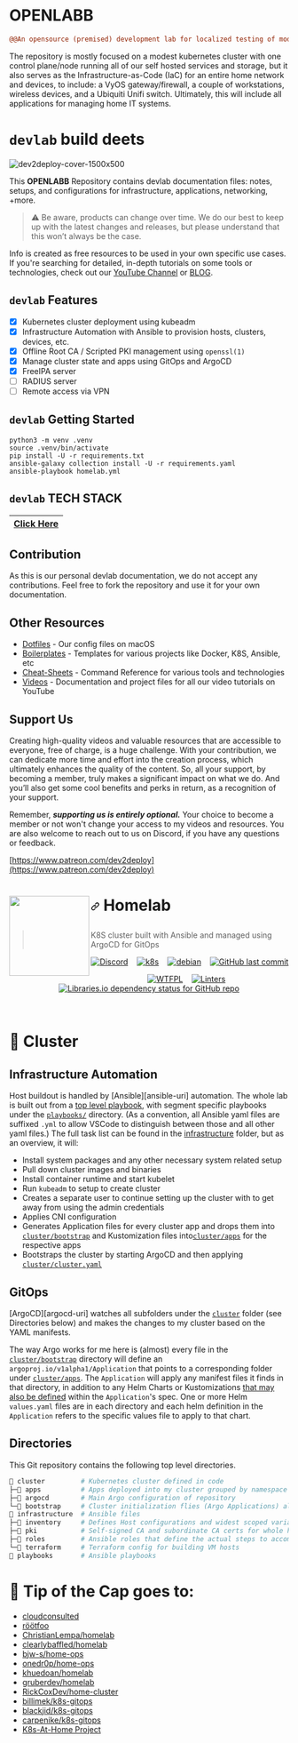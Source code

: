 # OPENLABB

```diff
@@An opensource (premised) development lab for localized testing of modernizing, emergent technologies.@@
```
The repository is mostly focused on a modest kubernetes cluster with one control plane/node running all of our self hosted services and storage,
but it also serves as the Infrastructure-as-Code (IaC) for an entire home network and devices, to include: a VyOS gateway/firewall,
a couple of workstations, wireless devices, and a Ubiquiti Unifi switch.
Ultimately, this will include all applications for managing home IT systems.

# `devlab` build deets 
![dev2deploy-cover-1500x500](https://github.com/dev2deploy/OPENLABB/assets/170257998/7f375c7c-f1da-4cec-b0c6-00a9754268b0)

This **OPENLABB** Repository contains devlab documentation files: notes, setups, and configurations for infrastructure, applications, networking, +more.

> :warning: Be aware, products can change over time. We do our best to keep up with the latest changes and releases, but please understand that this won’t always be the case.

Info is created as free resources to be used in your own specific use cases. If you're searching for detailed, in-depth tutorials on some tools or technologies, check out our [YouTube Channel](https://www.youtube.com/@dev2deploy) or [BLOG](https://dev2deploy.io).

## `devlab` Features

- [x] Kubernetes cluster deployment using kubeadm
- [x] Infrastructure Automation with Ansible to provision hosts, clusters, devices, etc.
- [x] Offline Root CA / Scripted PKI management using `openssl(1)`
- [x] Manage cluster state and apps using GitOps and ArgoCD
- [x] FreeIPA server
- [ ] RADIUS server
- [ ] Remote access via VPN

## `devlab` Getting Started

```console
python3 -m venv .venv
source .venv/bin/activate
pip install -U -r requirements.txt
ansible-galaxy collection install -U -r requirements.yaml
ansible-playbook homelab.yml
```

## `devlab` TECH STACK
|[Click Here](https://github.com/dev2deploy/OPENLABB/devlab-techstack/)|
|---|

## Contribution

As this is our personal devlab documentation, we do not accept any contributions. Feel free to fork the repository and use it for your own documentation.

## Other Resources

- [Dotfiles](https://github.com/christianlempa/dotfiles) - Our config files on macOS
- [Boilerplates](https://github.com/christianlempa/boilerplates) - Templates for various projects like Docker, K8S, Ansible, etc
- [Cheat-Sheets](https://github.com/christianlempa/cheat-sheets) - Command Reference for various tools and technologies
- [Videos](https://github.com/christianlempa/videos) - Documentation and project files for all our video tutorials on YouTube

## Support Us

Creating high-quality videos and valuable resources that are accessible to everyone, free of charge, is a huge challenge. With your contribution, we can dedicate more time and effort into the creation process, which ultimately enhances the quality of the content. So, all your support, by becoming a member, truly makes a significant impact on what we do. And you’ll also get some cool benefits and perks in return, as a recognition of your support.

Remember, ***supporting us is entirely optional.*** Your choice to become a member or not won't change your access to my videos and resources. You are also welcome to reach out to us on Discord, if you have any questions or feedback.

[https://www.patreon.com/dev2deploy](https://www.patreon.com/dev2deploy)




<h1 tabindex="-1" dir="auto" style="bottom-border:none;"><img src="https://camo.githubusercontent.com/0b88a728a74d44cb11f842cbed1cacb61f4d67f09b3dcf5926ac4767a1bb1c27/68747470733a2f2f692e696d6775722e636f6d2f7031527a586a512e706e67" width="144px" height="144px" align="left"/>

<!-- markdownlint-disable-next-line MD013 -->
<a id="user-content-homelab" class="anchor" aria-hidden="true" href="#homelab"><svg class="octicon octicon-link" viewBox="0 0 16 16" version="1.1" width="16" height="16" aria-hidden="true"><path d="m7.775 3.275 1.25-1.25a3.5 3.5 0 1 1 4.95 4.95l-2.5 2.5a3.5 3.5 0 0 1-4.95 0 .751.751 0 0 1 .018-1.042.751.751 0 0 1 1.042-.018 1.998 1.998 0 0 0 2.83 0l2.5-2.5a2.002 2.002 0 0 0-2.83-2.83l-1.25 1.25a.751.751 0 0 1-1.042-.018.751.751 0 0 1-.018-1.042Zm-4.69 9.64a1.998 1.998 0 0 0 2.83 0l1.25-1.25a.751.751 0 0 1 1.042.018.751.751 0 0 1 .018 1.042l-1.25 1.25a3.5 3.5 0 1 1-4.95-4.95l2.5-2.5a3.5 3.5 0 0 1 4.95 0 .751.751 0 0 1-.018 1.042.751.751 0 0 1-1.042.018 1.998 1.998 0 0 0-2.83 0l-2.5 2.5a1.998 1.998 0 0 0 0 2.83Z"></path></svg></a>
Homelab
</h1>

> K8S cluster built with Ansible and managed using ArgoCD for GitOps

<div align="center">

[![Discord](https://img.shields.io/badge/discord-chat-7289DA.svg?maxAge=60&style=flat-square&logo=discord)](https://discord.gg/DNCynrJ)&nbsp;&nbsp;&nbsp;
[![k8s](https://img.shields.io/badge/k8s-v1.29.2-blue?style=flat-square&logo=kubernetes)](https://k8s.io/)&nbsp;&nbsp;&nbsp;
[![debian](https://img.shields.io/badge/debian-bookworm-C70036?style=flat-square&logo=debian&logoColor=C70036)](https://debian.org)&nbsp;&nbsp;&nbsp;
[![GitHub last commit](https://img.shields.io/github/last-commit/clearlybaffled/homelab/main?style=flat-square&logo=git&color=F05133)](https://github.com/clearlybaffled/homelab/commits/main)

[![WTFPL](https://img.shields.io/github/license/clearlybaffled/homelab?style=flat-square&color=darkred)](http://www.wtfpl.net/)&nbsp;&nbsp;&nbsp;
[![Linters](https://github.com/clearlybaffled/homelab/actions/workflows/linters.yaml/badge.svg)](https://github.com/clearlybaffled/homelab/actions/workflows/linters.yaml)&nbsp;&nbsp;&nbsp;
[![Libraries.io dependency status for GitHub repo](https://img.shields.io/librariesio/github/clearlybaffled/homelab?style=flat-square)](https://libraries.io/github/clearlybaffled/homelab)
</div>
<br/>

# 🍇 Cluster

## Infrastructure Automation

Host buildout is handled by [Ansible][ansible-uri] automation.
The whole lab is built out from a [top level playbook](./homelab.yml), with segment specific playbooks under the [`playbooks/`](./playbooks/) directory.
(As a convention, all Ansible yaml files are suffixed `.yml` to allow VSCode to distinguish between those and all other yaml files.)
The full task list can be found in the [infrastructure](./infrastructure/README.md) folder, but as an overview, it will:

- Install system packages and any other necessary system related setup
- Pull down cluster images and binaries
- Install container runtime and start kubelet
- Run `kubeadm` to setup to create cluster
- Creates a separate user to continue setting up the cluster with to get away from using the admin credentials
- Applies CNI configuration
- Generates Application files for every cluster app and drops them into [`cluster/bootstrap`](./cluster/bootstrap) and Kustomization files into[`cluster/apps`](./cluster/apps) for the respective apps
- Bootstraps the cluster by starting ArgoCD and then applying [`cluster/cluster.yaml`](./cluster/cluster.yaml)

## GitOps

[ArgoCD][argocd-uri] watches all subfolders under the [`cluster`](./cluster) folder (see Directories below) and makes the changes to my cluster based on the YAML manifests.

The way Argo works for me here is (almost) every file in the [`cluster/bootstrap`](./cluster/bootstrap) directory will define an `argoproj.io/v1alpha1/Application` that points to a corresponding folder under [`cluster/apps`](./cluster/apps).
The `Application` will apply any manifest files it finds in that directory,
in addition to any Helm Charts or Kustomizations [that may also be defined](https://argo-cd.readthedocs.io/en/stable/user-guide/multiple_sources/) within the `Application`'s spec.
One or more Helm `values.yaml` files are in each directory and each helm definition in the `Application` refers to the specific values file to apply to that chart.

## Directories

This Git repository contains the following top level directories.
<!-- markdownlint-disable MD013 -->
```sh
📁 cluster         # Kubernetes cluster defined in code
├─📁 apps          # Apps deployed into my cluster grouped by namespace
├─📁 argocd        # Main Argo configuration of repository
└─📁 bootstrap     # Cluster initialization flies (Argo Applications) also grouped by namespace
📁 infrastructure  # Ansible files
├─📁 inventory     # Defines Host configurations and widest scoped variables
├─📁 pki           # Self-signed CA and subordinate CA certs for whole house and cluster
├─📁 roles         # Ansible roles that define the actual steps to accomplish these tasks
└─📁 terraform     # Terraform config for building VM hosts
📁 playbooks       # Ansible playbooks
```
<!-- markdownlint-enable MD013 -->

# 🎩 Tip of the Cap goes to:

- [cloudconsulted](https://github.com/cloudconsulted)
- [röötfoo](https://github.com/R00TFOO)
- [ChristianLempa/homelab](https://github.com/ChristianLempa/homelab)
- [clearlybaffled/homelab](https://github.com/clearlybaffled/homelab)
- [bjw-s/home-ops](https://github.com/bjw-s/home-ops)
- [onedr0p/home-ops](https://github.com/onedr0p/home-ops)
- [khuedoan/homelab](https://github.com/khuedoan/homelab)
- [gruberdev/homelab](https://github.com/gruberdev/homelab)
- [RickCoxDev/home-cluster](https://github.com/RickCoxDev/home-cluster)
- [billimek/k8s-gitops](https://github.com/billimek/k8s-gitops)
- [blackjid/k8s-gitops](https://github.com/blackjid/k8s-gitops)
- [carpenike/k8s-gitops](https://github.com/carpenike/k8s-gitops)
- [K8s-At-Home Project](https://k8s-at-home.com)



